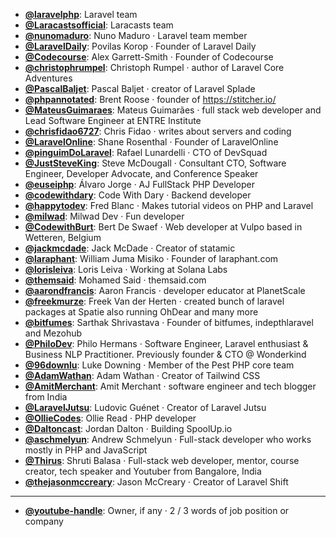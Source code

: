 - **[@laravelphp](https://www.youtube.com/@laravelphp)**: Laravel team
- **[@Laracastsofficial](https://www.youtube.com/@Laracastsofficial)**: Laracasts team
- **[@nunomaduro](https://www.youtube.com/@nunomaduro)**: Nuno Maduro ‧ Laravel team member
- **[@LaravelDaily](https://www.youtube.com/@LaravelDaily)**: Povilas Korop ‧ Founder of Laravel Daily
- **[@Codecourse](https://www.youtube.com/@codecourse)**: Alex Garrett-Smith ‧ Founder of Codecourse
- **[@christophrumpel](https://www.youtube.com/@christophrumpel)**: Christoph Rumpel ‧ author of Laravel Core Adventures
- **[@PascalBaljet](https://www.youtube.com/@PascalBaljet)**: Pascal Baljet ‧ creator of Laravel Splade
- **[@phpannotated](https://www.youtube.com/@phpannotated)**: Brent Roose ‧ founder of https://stitcher.io/
- **[@MateusGuimaraes](https://www.youtube.com/@MateusGuimaraes)**: Mateus Guimarães ‧ full stack web developer and Lead Software Engineer at ENTRE Institute
- **[@chrisfidao6727](https://www.youtube.com/@chrisfidao6727)**: Chris Fidao ‧ writes about servers and coding
- **[@LaravelOnline](https://www.youtube.com/@LaravelOnline)**: Shane Rosenthal ‧ Founder of LaravelOnline
- **[@pinguimDoLaravel](https://www.youtube.com/@pinguimDoLaravel)**: Rafael Lunardelli ‧ CTO of DevSquad
- **[@JustSteveKing](https://www.youtube.com/@JustSteveKing)**: Steve McDougall ‧ Consultant CTO, Software Engineer, Developer Advocate, and Conference Speaker
- **[@euseiphp](https://www.youtube.com/@euseiphp)**: Álvaro Jorge ‧ AJ FullStack PHP Developer
- **[@codewithdary](https://www.youtube.com/@codewithdary)**: Code With Dary ‧ Backend developer
- **[@happytodev](https://www.youtube.com/@happytodev)**: Fred Blanc ‧ Makes tutorial videos on PHP and Laravel
- **[@milwad](https://www.youtube.com/@milwad)**: Milwad Dev ‧ Fun developer
- **[@CodewithBurt](https://www.youtube.com/@CodewithBurt)**: Bert De Swaef ‧ Web developer at Vulpo based in Wetteren, Belgium
- **[@jackmcdade](https://www.youtube.com/@jackmcdade)**: Jack McDade ‧ Creator of statamic
- **[@laraphant](https://www.youtube.com/@laraphant)**: William Juma Misiko ‧ Founder of laraphant.com
- **[@lorisleiva](https://www.youtube.com/@lorisleiva)**: Loris Leiva ‧ Working at Solana Labs
- **[@themsaid](https://www.youtube.com/@themsaid)**: Mohamed Said ‧ themsaid.com
- **[@aarondfrancis](https://www.youtube.com/@aarondfrancis)**: Aaron Francis ‧ developer educator at PlanetScale
- **[@freekmurze](https://www.youtube.com/@freekmurze)**: Freek Van der Herten ‧ created bunch of laravel packages at Spatie also running OhDear and many more
- **[@bitfumes](https://www.youtube.com/@bitfumes)**: Sarthak Shrivastava ‧ Founder of bitfumes, indepthlaravel and Mezohub
- **[@PhiloDev](https://www.youtube.com/@PhiloDev)**: Philo Hermans ‧ Software Engineer, Laravel enthusiast & Business NLP Practitioner. Previously founder & CTO @ Wonderkind
- **[@96downlu](https://www.youtube.com/@96downlu)**: Luke Downing ‧ Member of the Pest PHP core team
- **[@AdamWathan](https://www.youtube.com/@AdamWathan)**: Adam Wathan ‧ Creator of Tailwind CSS
- **[@AmitMerchant](https://www.youtube.com/@AmitMerchant)**: Amit Merchant ‧ software engineer and tech blogger from India
- **[@LaravelJutsu](https://www.youtube.com/@LaravelJutsu)**: Ludovic Guénet ‧ Creator of Laravel Jutsu
- **[@OllieCodes](https://www.youtube.com/@OllieCodes)**: Ollie Read ‧ PHP developer
- **[@Daltoncast](https://www.youtube.com/@Daltoncast)**: Jordan Dalton ‧ Building SpoolUp.io
- **[@aschmelyun](https://www.youtube.com/@aschmelyun)**: Andrew Schmelyun ‧ Full-stack developer who works mostly in PHP and JavaScript
- **[@Thirus](https://www.youtube.com/@Thirus)**: Shruti Balasa ‧ Full-stack web developer, mentor, course creator, tech speaker and Youtuber from Bangalore, India
- **[@thejasonmccreary](https://www.youtube.com/@thejasonmccreary)**: Jason McCreary ‧ Creator of Laravel Shift

  

--- 

- **[@youtube-handle](https://www.youtube.com/@youtube-handle)**: Owner, if any ‧ 2 / 3 words of job position or company
